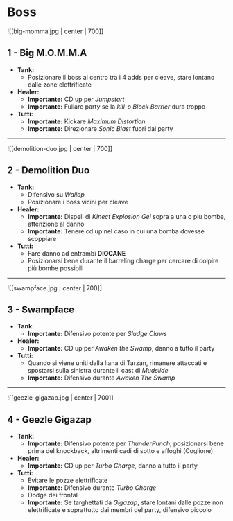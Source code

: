 # Boss

![[big-momma.jpg | center | 700]]
## 1 - Big M.O.M.M.A
- **Tank:**
	- Posizionare il boss al centro tra i 4 adds per cleave, stare lontano dalle zone elettrificate
- **Healer:**
	- **Importante:** CD up per *Jumpstart*
	- **Importante:** Fullare party se la *kill-o Block Barrier* dura troppo
- **Tutti:** 
	- **Importante:** Kickare *Maximum Distortion*
	- **Importante:** Direzionare *Sonic Blast* fuori dal party

---

![[demolition-duo.jpg | center | 700]]
## 2 - Demolition Duo
- **Tank:**
	- Difensivo su *Wallop*
	- Posizionare i boss vicini per cleave
- **Healer:** 
	- **Importante:** Dispell di *Kinect Explosion Gel* sopra a una o più bombe, attenzione al danno
	- **Importante:** Tenere cd up nel caso in cui una bomba dovesse scoppiare
- **Tutti:** 
	- Fare danno ad entrambi **DIOCANE**
	- Posizionarsi bene durante il barreling charge per cercare di colpire più bombe possibili
---

![[swampface.jpg | center | 700]]
## 3 - Swampface
- **Tank:**
	- **Importante:** Difensivo potente per *Sludge Claws*
- **Healer:** 
	- **Importante:** CD up per *Awaken the Swamp*, danno a tutto il party
- **Tutti:** 
	- Quando si viene uniti dalla liana di Tarzan, rimanere attaccati e spostarsi sulla sinistra durante il cast di *Mudslide*
	- **Importante:** Difensivo durante *Awaken The Swamp*
---

![[geezle-gigazap.jpg | center | 700]]
## 4 - Geezle Gigazap
- **Tank:**
	- **Importante:** Difensivo potente per *ThunderPunch*, posizionarsi bene prima del knockback, altrimenti cadi di sotto e affoghi (Coglione)
- **Healer:** 
	- **Importante:** CD up per *Turbo Charge*, danno a tutto il party
- **Tutti:** 
	- Evitare le pozze elettrificate
	- **Importante:** Difensivo durante *Turbo Charge*
	- Dodge dei frontal
	- **Importante:** Se targhettati da *Gigazap*, stare lontani dalle pozze non elettrificate e soprattutto dai membri del party, difensivo piccolo
